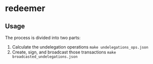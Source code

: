# redeemer

## Usage
The process is divided into two parts:

1. Calculate the undelegation operations
   `make undelegations_ops.json`
2. Create, sign, and broadcast those transactions
   `make broadcasted_undelegations.json`





